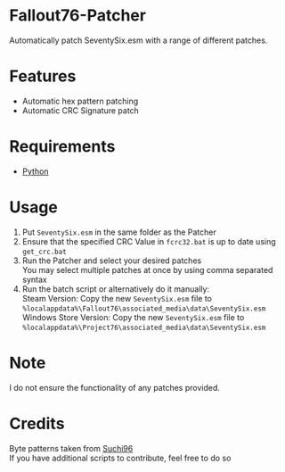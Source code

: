 # Fallout76-Patcher

Automatically patch SeventySix.esm with a range of different patches.

# Features

- Automatic hex pattern patching
- Automatic CRC Signature patch

# Requirements
- [Python](https://www.python.org/downloads/)

# Usage
1. Put `SeventySix.esm` in the same folder as the Patcher
2. Ensure that the specified CRC Value in `fcrc32.bat` is up to date using `get_crc.bat`
3. Run the Patcher and select your desired patches
<br> You may select multiple patches at once by using comma separated syntax
4. Run the batch script or alternatively do it manually:
<br> Steam Version: Copy the new `SeventySix.esm` file to `%localappdata%\Fallout76\associated_media\data\SeventySix.esm` 
<br> Windows Store Version: Copy the new `SeventySix.esm` file to `%localappdata%\Project76\associated_media\data\SeventySix.esm`

# Note
I do not ensure the functionality of any patches provided.

# Credits

Byte patterns taken from [Suchi96](https://github.com/Suchi96/Fallout-76-Modding)
<br>
If you have additional scripts to contribute, feel free to do so
